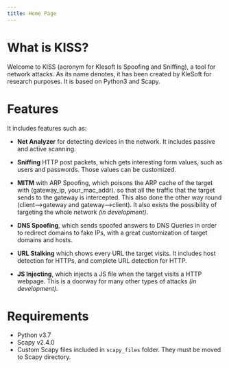```yaml
---
title: Home Page
---
```


# What is KISS?
Welcome to KISS (acronym for Klesoft Is Spoofing and Sniffing), a tool for network attacks. As its name denotes, it has been created by KleSoft for research purposes. It is based on Python3 and Scapy.

# Features
 It includes features such as:
 - **Net Analyzer** for detecting devices in the network. It includes passive and active scanning.

 - **Sniffing** HTTP post packets, which gets interesting form values, such as users and passwords. Those values can be customized.

 - **MITM** with ARP Spoofing, which poisons the ARP cache of the target with (gateway_ip, your_mac_addr). so that all the traffic that the target sends to the gateway is intercepted. This also done the other way round (client-->gateway and gateway-->client). It also exists the possibility of targeting the whole network *(in development)*.  

 - **DNS Spoofing**, which sends spoofed answers to DNS Queries in order to redirect domains to fake IPs, with a great customization of target domains and hosts.

 - **URL Stalking** which shows every URL the target visits. It includes host detection for HTTPs, and complete URL detection for HTTP.

 - **JS Injecting**, which injects a JS file when the target visits a HTTP webpage. This is a doorway for many other types of attacks *(in development).*



# Requirements
- Python v3.7
- Scapy v2.4.0
- Custom Scapy files included in `scapy_files` folder. They must be moved to Scapy directory.
